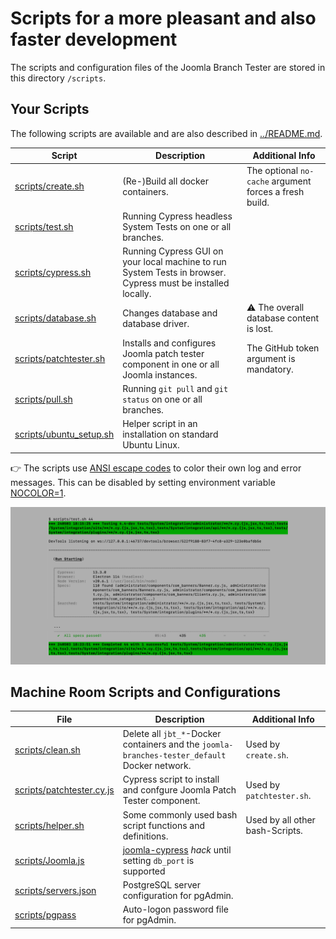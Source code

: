 # Scripts for a more pleasant and also faster development

The scripts and configuration files of the Joomla Branch Tester are stored in this directory `/scripts`.

## Your Scripts

The following scripts are available and are also described in [../README.md](../README.md).

| Script | Description | Additional Info |
| --- | --- | --- |
| [scripts/create.sh](create.sh) | (Re-)Build all docker containers. | The optional `no-cache` argument forces a fresh build. |
| [scripts/test.sh](test.sh) | Running Cypress headless System Tests on one or all branches. | |
| [scripts/cypress.sh](cypress.sh) | Running Cypress GUI on your local machine to run System Tests in browser. Cypress must be installed locally. | |
| [scripts/database.sh](database.sh) | Changes database and database driver. | :warning: The overall database content is lost. |
| [scripts/patchtester.sh](patchtester.sh) | Installs and configures Joomla patch tester component in one or all Joomla instances. | The GitHub token argument is mandatory. |
| [scripts/pull.sh](pull.sh) | Running `git pull` and `git status` on one or all branches. | |
| [scripts/ubuntu_setup.sh](ubuntu_setup.sh) | Helper script in an installation on standard Ubuntu Linux. | |


:point_right: The scripts use [ANSI escape codes](https://en.wikipedia.org/wiki/ANSI_escape_code#Colors)
to color their own log and error messages.
This can be disabled by setting environment variable [NOCOLOR=1](https://no-color.org/).

![scripts/test.sh running screen shot](../images/screen-shot.png)

## Machine Room Scripts and Configurations

| File | Description | Additional Info |
| --- | --- | --- |
| [scripts/clean.sh](clean.sh) | Delete all `jbt_*`-Docker containers and the `joomla-branches-tester_default` Docker network. | Used by `create.sh`. |
| [scripts/patchtester.cy.js](patchtester.cy.js) | Cypress script to install and confgure Joomla Patch Tester component. | Used by `patchtester.sh`. |
| [scripts/helper.sh](helper.sh) | Some commonly used bash script functions and definitions. | Used by all other bash-Scripts. |
| [scripts/Joomla.js](Joomla.js) | [joomla-cypress](https://github.com/joomla-projects/joomla-cypress) *hack* until setting `db_port` is supported |
| [scripts/servers.json](servers.json) | PostgreSQL server configuration for pgAdmin. | |
| [scripts/pgpass](pgpass) | Auto-logon password file for pgAdmin. | |

